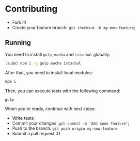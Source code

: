 # Contributing

- Fork it!
- Create your feature branch: `git checkout -b my-new-feature`;

## Running

You need to install `gulp`, `mocha` and `istanbul` globally:

```sh
[sudo] npm i -g gulp mocha istanbul
```

After that, you need to install local modules:

```sh
npm i
```

Then, you can execute tests with the following command:

```sh
gulp
```

When you're ready, continue with next steps:

- Write tests;
- Commit your changes: `git commit -m 'Add some feature'`;
- Push to the branch: `git push origin my-new-feature`
- Submit a pull request :D
